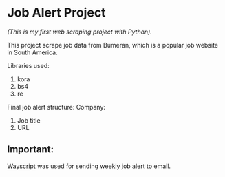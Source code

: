 # Job Alert Project
*(This is my first web scraping project with Python).*

This project scrape job data from Bumeran, which is a popular job website in South America.

Libraries used:
1. kora
2. bs4
3. re

Final job alert structure:
Company:
1. Job title
2. URL


## Important:

[Wayscript](https://wayscript.com/) was used for sending weekly job alert to email.

